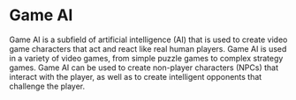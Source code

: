 # Game AI

Game AI is a subfield of artificial intelligence (AI) that is used to create video game characters that act and react like real human players. Game AI is used in a variety of video games, from simple puzzle games to complex strategy games. Game AI can be used to create non-player characters (NPCs) that interact with the player, as well as to create intelligent opponents that challenge the player.
